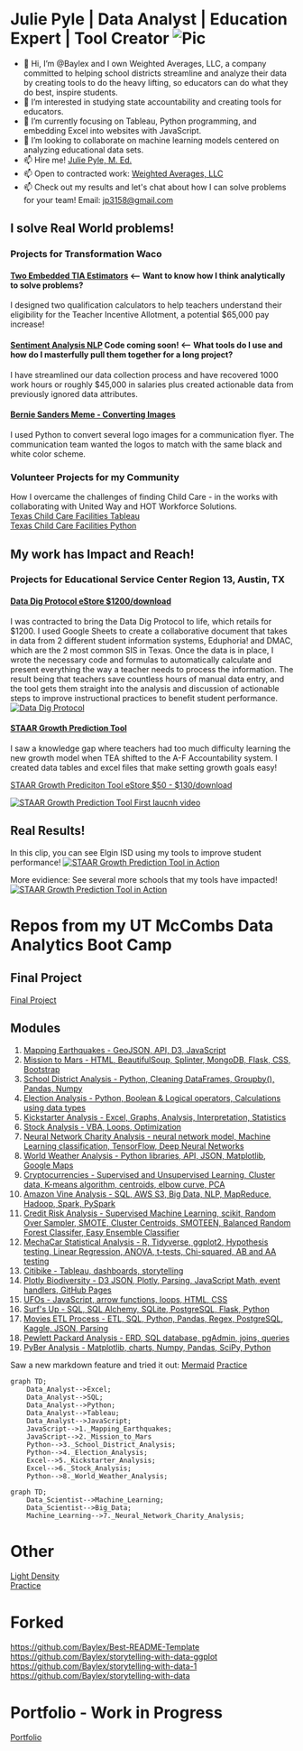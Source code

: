 # Julie Pyle | Data Analyst | Education Expert | Tool Creator ![Pic](https://github.com/Baylex/Excel_Formulas/blob/main/Weighted_Averages.png) 

- 👋 Hi, I’m @Baylex and I own Weighted Averages, LLC, a company committed to helping school districts streamline and analyze their data by creating tools to do the heavy lifting, so educators can do what they do best, inspire students. 
- 👀 I’m interested in studying state accountability and creating tools for educators.
- 🌱 I’m currently focusing on Tableau, Python programming, and embedding Excel into websites with JavaScript.
- 💞️ I’m looking to collaborate on machine learning models centered on analyzing educational data sets.
- 📫 Hire me! [Julie Pyle, M. Ed.](hwww.linkedin.com/in/juliempyle)   
- 📫 Open to contracted work: [Weighted Averages, LLC](https://www.linkedin.com/company/weighted-averages-llc) 
- 📫 Check out my results and let's chat about how I can solve problems for your team! Email: jp3158@gmail.com
 
## I solve Real World problems!  
### Projects for Transformation Waco  

#### [Two Embedded TIA Estimators](https://github.com/Baylex/TW_Estimators)  <-- Want to know how I think analytically to solve problems? 
I designed two qualification calculators to help teachers understand their eligibility for the Teacher Incentive Allotment, a potential $65,000 pay increase!    

#### [Sentiment Analysis NLP](https://github.com/Baylex/TW_Survey_NLP)  Code coming soon!  <-- What tools do I use and how do I masterfully pull them together for a long project? 
I have streamlined our data collection process and have recovered 1000 work hours or roughly $45,000 in salaries plus created actionable data from previously ignored data attributes.  

#### [Bernie Sanders Meme - Converting Images](https://github.com/Baylex/TW_Bernie_Sanders_Converting_Images)   
I used Python to convert several logo images for a communication flyer.  The communication team wanted the logos to match with the same black and white color scheme.   

### Volunteer Projects for my Community
How I overcame the challenges of finding Child Care - in the works with collaborating with United Way and HOT Workforce Solutions.    
[Texas Child Care Facilities Tableau](https://public.tableau.com/app/profile/julie.pyle2236/viz/TexasChildCareFacilities/Story1)    
[Texas Child Care Facilities Python](https://github.com/Baylex/child_care)    


## My work has Impact and Reach! 
### Projects for Educational Service Center Region 13, Austin, TX

#### [Data Dig Protocol eStore $1200/download](https://store.esc13.net/collections/frontpage/products/data-dig-protocol-tool?variant=39316497727561)
I was contracted to bring the Data Dig Protocol to life, which retails for $1200.  I used Google Sheets to create a collaborative document that takes in data from 2 different student information systems, Eduphoria! and DMAC, which are the  2 most common SIS in Texas.  Once the data is in place, I wrote the necessary code and formulas to automatically calculate and present everything the way a teacher needs to process the information.  The result being that teachers save countless hours of manual data entry, and the tool gets them straight into the analysis and discussion of actionable steps to improve instructional practices to benefit student performance.
[![Data Dig Protocol](https://github.com/Baylex/Excel_Formulas/blob/main/Data_Dig_protocol.PNG)](https://store.esc13.net/collections/frontpage/products/data-dig-protocol-tool?variant=39316497727561)

#### [STAAR Growth Prediction Tool](https://www.youtube.com/watch?v=ofBWVEwAAjI&ab_channel=ESCRegion13)
I saw a knowledge gap where teachers had too much difficulty learning the new growth model when TEA shifted to the A-F Accountability system.  I created data tables and excel files that make setting growth goals easy!  

[STAAR Growth Prediciton Tool eStore $50 - $130/download](https://store.esc13.net/products/staar-growth-predicition-tool-middle-school-bundle-downloadable-pdf?_pos=4&_sid=e7fd7d504&_ss=r&variant=15824492003401)

[![STAAR Growth Prediction Tool First laucnh video](https://github.com/Baylex/Excel_Formulas/blob/main/GPT_image.PNG)](https://www.youtube.com/watch?v=ofBWVEwAAjI&ab_channel=ESCRegion13)

## Real Results! 
In this clip, you can see Elgin ISD using my tools to improve student performance! 
[![STAAR Growth Prediction Tool in Action](https://github.com/Baylex/Excel_Formulas/blob/main/GPT_in_Action.PNG)](https://www.youtube.com/watch?v=dzeFN13yCqA&list=PLJIQbYYe5Zs0CgTsCsSaJYziP6GeU7zgM&index=8&t=1s&ab_channel=ESCRegion13)

More evidience: See several more schools that my tools have impacted! 
[![STAAR Growth Prediction Tool in Action](https://github.com/Baylex/Excel_Formulas/blob/main/Other_ISDs.PNG)](https://www.youtube.com/playlist?list=PLJIQbYYe5Zs0CgTsCsSaJYziP6GeU7zgM)


# Repos from my UT McCombs Data Analytics Boot Camp  

## Final Project  
[Final Project](https://github.com/Baylex/Video_Game_Sales)   

## Modules  
1. [Mapping Earthquakes - GeoJSON, API, D3, JavaScript](https://github.com/Baylex/Mapping_Earthquakes)  
2. [Mission to Mars - HTML, BeautifulSoup, Splinter, MongoDB, Flask, CSS, Bootstrap](https://github.com/Baylex/Mission-to-Mars)    
3. [School District Analysis - Python, Cleaning DataFrames, Groupby(), Pandas, Numpy](https://github.com/Baylex/School_District_Analysis_Challenge)   
4. [Election Analysis - Python, Boolean & Logical operators, Calculations using data types](https://github.com/Baylex/Election_Analysis_Challenge)     
5. [Kickstarter Analysis - Excel, Graphs, Analysis, Interpretation, Statistics](https://github.com/Baylex/Kickstarter_Analysis_Challenge)    
6. [Stock Analysis - VBA, Loops, Optimization](https://github.com/Baylex/Stock_Analysis)  
7. [Neural Network Charity Analysis - neural network model, Machine Learning classification, TensorFlow, Deep Neural Networks](https://github.com/Baylex/Neural_Network_Charity_Analysis)   
8. [World Weather Analysis - Python libraries, API, JSON, Matplotlib, Google Maps](https://github.com/Baylex/World_Weather_Analysis)   
9. [Cryptocurrencies - Supervised and Unsupervised Learning, Cluster data, K-means algorithm, centroids, elbow curve, PCA](https://github.com/Baylex/Cryptocurrencies)   
10. [Amazon Vine Analysis - SQL, AWS S3, Big Data, NLP, MapReduce, Hadoop, Spark, PySpark](https://github.com/Baylex/Amazon_Vine_Analysis)   
11. [Credit Risk Analysis - Supervised Machine Learning, scikit, Random Over Sampler, SMOTE, Cluster Centroids, SMOTEEN, Balanced Random Forest Classifer, Easy Ensemble Classifier](https://github.com/Baylex/Credit_Risk_Analysis)   
12. [MechaCar Statistical Analysis - R, Tidyverse, ggplot2, Hypothesis testing, Linear Regression, ANOVA, t-tests, Chi-squared, AB and AA testing](https://github.com/Baylex/MechaCar_Statistical_Analysis)  
13. [Citibike - Tableau, dashboards, storytelling](https://github.com/Baylex/Citibike)   
14. [Plotly Biodiversity - D3 JSON, Plotly, Parsing, JavaScript Math, event handlers, GitHub Pages](https://github.com/Baylex/Plotly_Biodiversity)   
15. [UFOs - JavaScript, arrow functions, loops, HTML, CSS](https://github.com/Baylex/UFOs)   
16. [Surf's Up - SQL, SQL Alchemy, SQLite, PostgreSQL, Flask, Python](https://github.com/Baylex/surfs_up)  
17. [Movies ETL Process - ETL, SQL, Python, Pandas, Regex, PostgreSQL, Kaggle, JSON, Parsing](https://github.com/Baylex/Movies-ETL)   
18. [Pewlett Packard Analysis - ERD, SQL database, pgAdmin, joins, queries](https://github.com/Baylex/Pewlett_Hackard_Analysis)    
19. [PyBer Analysis - Matplotlib, charts, Numpy, Pandas, SciPy, Python](https://github.com/Baylex/PyBer_Analysis)   


Saw a new markdown feature and tried it out: [Mermaid](https://github.blog/2022-02-14-include-diagrams-markdown-files-mermaid/)  [Practice](https://mermaid-js.github.io/mermaid-live-editor/edit/#pako:eNqVkTFPwzAQhf-KuQ0pJXuGIqQiKtYOLF4O-yCmji84Z1VVlP-OE6dSEQzgxfLT9-492yMYtgQNDPSZKBjaOXyP2Omg8uoxijOuxyDqwTtDP-VnbkNRvQvHoWCNGjXscGhfGaPV0CgNrUg_NHVtL_Kd4SA8cN67GpfpUGXwxR3dd8spK7_R03XwXOT_uR9z_b_GFnhNXS662W5L7p6856VDpVo-KYykzpzuCzvrm8yuj_MUCeXmesxtmXKgxaU8CsUMQAUdxQ6dzT80zgYN0lJHpailN0xeNOgwZTT1NvserROO0EhMVAEm4cM5mMu5MOsnF3H6AsGvrl8)
```mermaid
graph TD;
    Data_Analyst-->Excel;    
    Data_Analyst-->SQL;
    Data_Analyst-->Python;
    Data_Analyst-->Tableau;
    Data_Analyst-->JavaScript;
    JavaScript-->1._Mapping_Earthquakes;
    JavaScript-->2._Mission_to_Mars
    Python-->3._School_District_Analysis;
    Python-->4._Election_Analysis;
    Excel-->5._Kickstarter_Analysis;
    Excel-->6._Stock_Analysis;
    Python-->8._World_Weather_Analysis;
```

```mermaid
graph TD;
    Data_Scientist-->Machine_Learning;
    Data_Scientist-->Big_Data;
    Machine_Learning-->7._Neural_Network_Charity_Analysis;
```

# Other  
[Light Density](https://github.com/Baylex/Light_Density)  
[Practice](https://github.com/Baylex/Pages_practice)

# Forked
https://github.com/Baylex/Best-README-Template   
https://github.com/Baylex/storytelling-with-data-ggplot   
https://github.com/Baylex/storytelling-with-data-1   
https://github.com/Baylex/storytelling-with-data   

# Portfolio - Work in Progress   
[Portfolio](https://github.com/Baylex/Portfolio)

